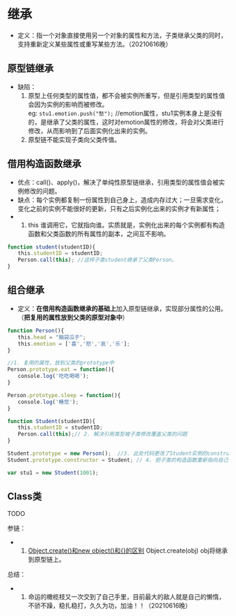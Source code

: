 # 继承
* 定义：指一个对象直接使用另一个对象的属性和方法，子类继承父类的同时，支持重新定义某些属性或重写某些方法。（20210616晚）

## 原型链继承
* 缺陷：  
  1. 原型上任何类型的属性值，都不会被实例所重写，但是引用类型的属性值会因为实例的影响而被修改。  
  eg: `stu1.emotion.push("愁");` //emotion属性，stu1实例本身上是没有的，是继承了父类的属性，这时对emotion属性的修改，将会对父类进行修改，从而影响到了后面实例化出来的实例。
  2. 原型链不能实现子类向父类传值。

## 借用构造函数继承
* 优点：call()、apply()，解决了单纯性原型链继承，引用类型的属性值会被实例修改的问题。
* 缺点：每个实例都复制一份属性到自己身上，造成内存过大；一旦需求变化，变化之前的实例不能很好的更新，只有之后实例化出来的实例才有新属性；
* 1. this 谁调用它，它就指向谁。实质就是，实例化出来的每个实例都有构造函数和父类函数的所有属性的副本，之间互不影响。

```js
function student(studentID){
　　this.studentID = studentID;
　　Person.call(this); //这样子类student继承了父类Person。
}
```

## 组合继承
* 定义：**在借用构造函数继承的基础上**加入原型链继承，实现部分属性的公用。（**把复用的属性放到父类的原型对象中**）

```js
function Person(){
　　this.head = "脑袋瓜子";
　　this.emotion = ['喜','怒','哀','乐'];
}

//1. 复用的属性，放到父类的prototype中
Person.prototype.eat = function(){
　　console.log('吃吃喝喝');　
}

Person.prototype.sleep = function(){
　　console.log('睡觉');
}

function Student(studentID){
　　this.studentID = studentID;
　　Person.call(this);// 2. 解决引用类型被子类修改覆盖父类的问题
}

Student.prototype = new Person();  //3. 此处代码更改了Student实例的constructor指向，指向了Person，所以下面一行要改过来。
Student.prototype.constructor = Student; // 4. 把子类的构造函数重新指向自己

var stu1 = new Student(1001);
```

## Class类
TODO

参链：
* 1. [Object.create()和new object()和{}的区别](https://www.cnblogs.com/amujoe/p/13411181.html) Object.create(obj) obj将继承到原型链上。

总结：
* 1. 命运的橄榄枝又一次交到了自己手里，目前最大的敌人就是自己的懒惰，不骄不躁，稳扎稳打，久久为功，加油！！（20210616晚）